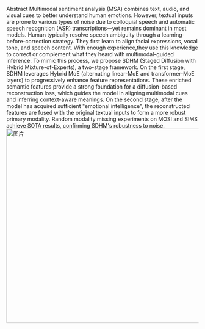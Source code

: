 Abstract
Multimodal sentiment analysis (MSA) combines text, audio, and visual cues to better understand human emotions. However, textual inputs are prone to various types of noise due to colloquial speech and automatic speech recognition (ASR) transcriptions—yet remains dominant in most models. Human typically resolve speech ambiguity through a learning-before-correction strategy. They first learn to align facial expressions, vocal tone, and speech content. With enough experience,they use this knowledge to correct or complement what they heard with multimodal-guided inference. To mimic this process, we propose SDHM (Staged Diffusion with Hybrid Mixture-of-Experts), a two-stage framework. On the first stage, SDHM leverages Hybrid MoE (alternating linear-MoE and transformer-MoE layers) to progressively enhance feature representations. These enriched semantic features provide a strong foundation for a diffusion-based reconstruction loss, which guides the model in aligning multimodal cues and inferring context-aware meanings. On the second stage, after the model has acquired sufficient "emotional intelligence", the reconstructed features are fused with the original textual inputs to form a more robust primary modality. Random modality missing experiments on MOSI and SIMS achieve SOTA results, confirming SDHM's robustness to noise.
<img width="1011" height="509" alt="图片" src="https://github.com/user-attachments/assets/5785f8fa-66fc-423b-89a6-104e7a9f1228" />
